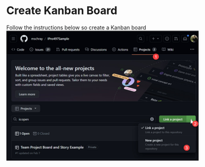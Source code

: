 # Create Kanban Board

Follow the instructions below so create a Kanban board
![](../images/CreateKanbanBoard.jpg)